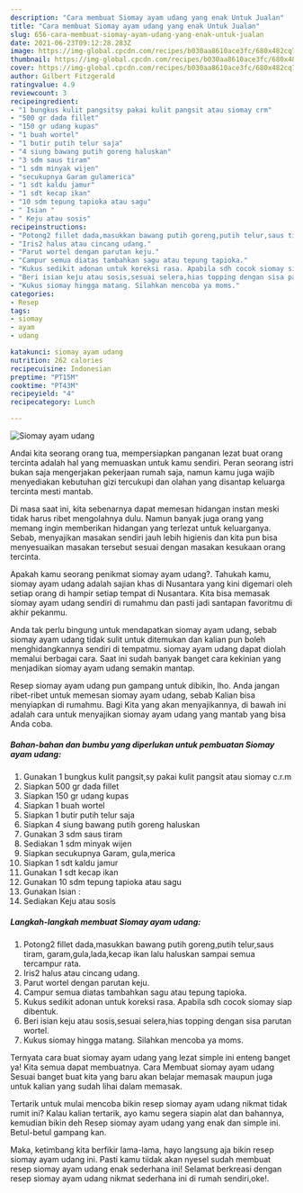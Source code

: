 ```yaml
---
description: "Cara membuat Siomay ayam udang yang enak Untuk Jualan"
title: "Cara membuat Siomay ayam udang yang enak Untuk Jualan"
slug: 656-cara-membuat-siomay-ayam-udang-yang-enak-untuk-jualan
date: 2021-06-23T09:12:28.283Z
image: https://img-global.cpcdn.com/recipes/b030aa8610ace3fc/680x482cq70/siomay-ayam-udang-foto-resep-utama.jpg
thumbnail: https://img-global.cpcdn.com/recipes/b030aa8610ace3fc/680x482cq70/siomay-ayam-udang-foto-resep-utama.jpg
cover: https://img-global.cpcdn.com/recipes/b030aa8610ace3fc/680x482cq70/siomay-ayam-udang-foto-resep-utama.jpg
author: Gilbert Fitzgerald
ratingvalue: 4.9
reviewcount: 3
recipeingredient:
- "1 bungkus kulit pangsitsy pakai kulit pangsit atau siomay crm"
- "500 gr dada fillet"
- "150 gr udang kupas"
- "1 buah wortel"
- "1 butir putih telur saja"
- "4 siung bawang putih goreng haluskan"
- "3 sdm saus tiram"
- "1 sdm minyak wijen"
- "secukupnya Garam gulamerica"
- "1 sdt kaldu jamur"
- "1 sdt kecap ikan"
- "10 sdm tepung tapioka atau sagu"
- " Isian "
- " Keju atau sosis"
recipeinstructions:
- "Potong2 fillet dada,masukkan bawang putih goreng,putih telur,saus tiram, garam,gula,lada,kecap ikan lalu haluskan sampai semua tercampur rata."
- "Iris2 halus atau cincang udang."
- "Parut wortel dengan parutan keju."
- "Campur semua diatas tambahkan sagu atau tepung tapioka."
- "Kukus sedikit adonan untuk koreksi rasa. Apabila sdh cocok siomay siap dibentuk."
- "Beri isian keju atau sosis,sesuai selera,hias topping dengan sisa parutan wortel."
- "Kukus siomay hingga matang. Silahkan mencoba ya moms."
categories:
- Resep
tags:
- siomay
- ayam
- udang

katakunci: siomay ayam udang 
nutrition: 262 calories
recipecuisine: Indonesian
preptime: "PT15M"
cooktime: "PT43M"
recipeyield: "4"
recipecategory: Lunch

---
```



![Siomay ayam udang](https://img-global.cpcdn.com/recipes/b030aa8610ace3fc/680x482cq70/siomay-ayam-udang-foto-resep-utama.jpg)

Andai kita seorang orang tua, mempersiapkan panganan lezat buat orang tercinta adalah hal yang memuaskan untuk kamu sendiri. Peran seorang istri bukan saja mengerjakan pekerjaan rumah saja, namun kamu juga wajib menyediakan kebutuhan gizi tercukupi dan olahan yang disantap keluarga tercinta mesti mantab.

Di masa  saat ini, kita sebenarnya dapat memesan hidangan instan meski tidak harus ribet mengolahnya dulu. Namun banyak juga orang yang memang ingin memberikan hidangan yang terlezat untuk keluarganya. Sebab, menyajikan masakan sendiri jauh lebih higienis dan kita pun bisa menyesuaikan masakan tersebut sesuai dengan masakan kesukaan orang tercinta. 



Apakah kamu seorang penikmat siomay ayam udang?. Tahukah kamu, siomay ayam udang adalah sajian khas di Nusantara yang kini digemari oleh setiap orang di hampir setiap tempat di Nusantara. Kita bisa memasak siomay ayam udang sendiri di rumahmu dan pasti jadi santapan favoritmu di akhir pekanmu.

Anda tak perlu bingung untuk mendapatkan siomay ayam udang, sebab siomay ayam udang tidak sulit untuk ditemukan dan kalian pun boleh menghidangkannya sendiri di tempatmu. siomay ayam udang dapat diolah memalui berbagai cara. Saat ini sudah banyak banget cara kekinian yang menjadikan siomay ayam udang semakin mantap.

Resep siomay ayam udang pun gampang untuk dibikin, lho. Anda jangan ribet-ribet untuk memesan siomay ayam udang, sebab Kalian bisa menyiapkan di rumahmu. Bagi Kita yang akan menyajikannya, di bawah ini adalah cara untuk menyajikan siomay ayam udang yang mantab yang bisa Anda coba.

<!--inarticleads1-->

##### Bahan-bahan dan bumbu yang diperlukan untuk pembuatan Siomay ayam udang:

1. Gunakan 1 bungkus kulit pangsit,sy pakai kulit pangsit atau siomay c.r.m
1. Siapkan 500 gr dada fillet
1. Siapkan 150 gr udang kupas
1. Siapkan 1 buah wortel
1. Siapkan 1 butir putih telur saja
1. Siapkan 4 siung bawang putih goreng haluskan
1. Gunakan 3 sdm saus tiram
1. Sediakan 1 sdm minyak wijen
1. Siapkan secukupnya Garam, gula,merica
1. Siapkan 1 sdt kaldu jamur
1. Gunakan 1 sdt kecap ikan
1. Gunakan 10 sdm tepung tapioka atau sagu
1. Gunakan  Isian :
1. Sediakan  Keju atau sosis




<!--inarticleads2-->

##### Langkah-langkah membuat Siomay ayam udang:

1. Potong2 fillet dada,masukkan bawang putih goreng,putih telur,saus tiram, garam,gula,lada,kecap ikan lalu haluskan sampai semua tercampur rata.
1. Iris2 halus atau cincang udang.
1. Parut wortel dengan parutan keju.
1. Campur semua diatas tambahkan sagu atau tepung tapioka.
1. Kukus sedikit adonan untuk koreksi rasa. Apabila sdh cocok siomay siap dibentuk.
1. Beri isian keju atau sosis,sesuai selera,hias topping dengan sisa parutan wortel.
1. Kukus siomay hingga matang. Silahkan mencoba ya moms.




Ternyata cara buat siomay ayam udang yang lezat simple ini enteng banget ya! Kita semua dapat membuatnya. Cara Membuat siomay ayam udang Sesuai banget buat kita yang baru akan belajar memasak maupun juga untuk kalian yang sudah lihai dalam memasak.

Tertarik untuk mulai mencoba bikin resep siomay ayam udang nikmat tidak rumit ini? Kalau kalian tertarik, ayo kamu segera siapin alat dan bahannya, kemudian bikin deh Resep siomay ayam udang yang enak dan simple ini. Betul-betul gampang kan. 

Maka, ketimbang kita berfikir lama-lama, hayo langsung aja bikin resep siomay ayam udang ini. Pasti kamu tiidak akan nyesel sudah membuat resep siomay ayam udang enak sederhana ini! Selamat berkreasi dengan resep siomay ayam udang nikmat sederhana ini di rumah sendiri,oke!.

